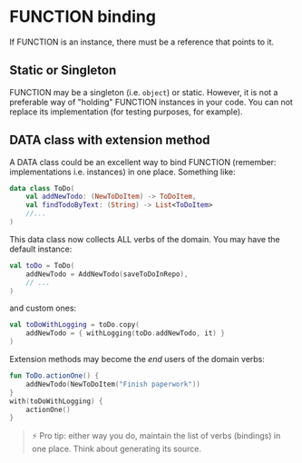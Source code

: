 # FUNCTION binding

If FUNCTION is an instance, there must be a reference that points to it.

## Static or Singleton

FUNCTION may be a singleton (i.e. `object`) or static. However, it is not a preferable way of "holding" FUNCTION instances in your code. You can not replace its implementation (for testing purposes, for example).  

## DATA class with extension method

A DATA class could be an excellent way to bind FUNCTION (remember: implementations i.e. instances) in one place. Something like: 

```kotlin
data class ToDo(
    val addNewTodo: (NewToDoItem) -> ToDoItem,
    val findTodoByText: (String) -> List<ToDoItem>
    //...
)
```

This data class now collects ALL verbs of the domain. You may have the default instance:

```kotlin
val toDo = ToDo(
    addNewTodo = AddNewTodo(saveToDoInRepo),
    // ...
)
```

and custom ones:

```kotlin
val toDoWithLogging = toDo.copy(
    addNewTodo = { withLogging(toDo.addNewTodo, it) }
)
```

Extension methods may become the _end_ users of the domain verbs:

```kotlin
fun ToDo.actionOne() {
    addNewTodo(NewToDoItem("Finish paperwork"))
}
with(toDoWithLogging) {
	actionOne()
}
```

> ⚡️ Pro tip: either way you do, maintain the list of verbs (bindings) in one place. Think about generating its source.

